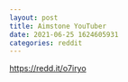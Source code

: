 ```yaml
--- 
layout: post 
title: Aimstone YouTuber 
date: 2021-06-25 1624605931 
categories: reddit 
--- 
```

https://redd.it/o7iryo